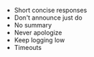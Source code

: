 - Short concise responses
- Don't announce just do
- No summary
- Never apologize
- Keep logging low
- Timeouts
